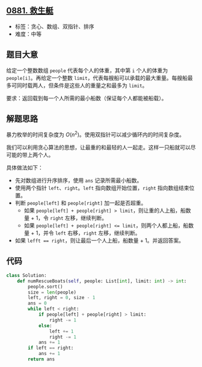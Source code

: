 ## [0881. 救生艇](https://leetcode-cn.com/problems/boats-to-save-people/)

- 标签：贪心、数组、双指针、排序
- 难度：中等

## 题目大意

给定一个整数数组 `people` 代表每个人的体重，其中第 `i` 个人的体重为 `people[i]`。再给定一个整数 `limit`，代表每艘船可以承载的最大重量。每艘船最多可同时载两人，但条件是这些人的重量之和最多为 `limit`。

要求：返回载到每一个人所需的最小船数（保证每个人都能被船载）。

## 解题思路

暴力枚举的时间复杂度为 $O(n^2)$。使用双指针可以减少循环内的时间复杂度。

我们可以利用贪心算法的思想，让最重的和最轻的人一起走。这样一只船就可以尽可能的带上两个人。

具体做法如下：

- 先对数组进行升序排序，使用 `ans` 记录所需最小船数。
- 使用两个指针 `left`、`right`。`left` 指向数组开始位置，`right` 指向数组结束位置。
- 判断 `people[left]` 和 `people[right]` 加一起是否超重。
  - 如果 `people[left] + people[right] > limit`，则让重的人上船，船数量 + 1，令 `right` 左移，继续判断。
  - 如果 `people[left] + people[right] <= limit`，则两个人都上船，船数量 + 1，并令 `left` 右移，`right` 左移，继续判断。
- 如果 `lefft == right`，则让最后一个人上船，船数量 + 1。并返回答案。

## 代码

```Python
class Solution:
    def numRescueBoats(self, people: List[int], limit: int) -> int:
        people.sort()
        size = len(people)
        left, right = 0, size - 1
        ans = 0
        while left < right:
            if people[left] + people[right] > limit:
                right -= 1
            else:
                left += 1
                right -= 1
            ans += 1
        if left == right:
            ans += 1
        return ans
```

